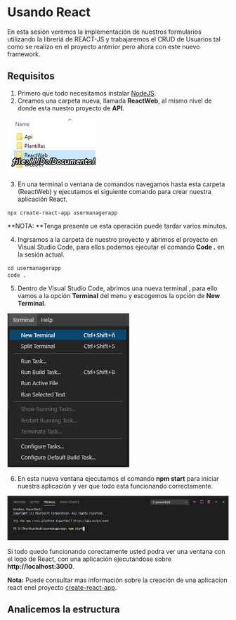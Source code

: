 # Usando React
En esta sesión veremos la implementación de nuestros formularios utilizando la libreriá de REACT-JS y trabajaremos el CRUD de Usuarios tal como se realizo en el proyecto anterior pero ahora con este nuevo framework.

## Requisitos
1. Primero que todo necesitamos instalar [NodeJS](https://nodejs.org/es/).
2. Creamos una carpeta nueva, llamada **ReactWeb**, al mismo nivel de donde esta nuestro proyecto de **API**.

![ReactWeb](https://github.com/Jucer74/WebDev/blob/main/Sesiones/Sesion-07/ReactWeb-01.png)

3. En una terminal o ventana de comandos navegamos hasta esta carpeta (ReactWeb) y ejecutamos el siguiente comando para crear nuestra aplicación React.

```
npx create-react-app usermanagerapp 
```

**NOTA: **Tenga presente ue esta operación puede tardar varios minutos.

4. Ingrsamos a la carpeta de nuestro proyecto y abrimos el proyecto en Visual Studio Code, para ellos podemos ejecutar el comando **Code .** en la sesión actual.

```
cd usermanagerapp
code .
```
5. Dentro de Visual Studio Code, abrimos una nueva terminal , para ello vamos a la opción **Terminal** del menu y escogemos la opción de **New Terminal**.

![ReactWeb](https://github.com/Jucer74/WebDev/blob/main/Sesiones/Sesion-07/ReactWeb-02.png)

6. En esta nueva ventana ejecutamos el comando **npm start** para iniciar nuestra aplicación y ver que todo esta funcionando correctamente.

![ReactWeb](https://github.com/Jucer74/WebDev/blob/main/Sesiones/Sesion-07/ReactWeb-03.png)

Si todo quedo funcionando corectamente usted podra ver una ventana con el logo de React, con una aplicación ejecutandose sobre **http://localhost:3000**.


**Nota:**
Puede consultar mas información sobre la creación de una aplicacion react enel proyecto [create-react-app](https://github.com/facebook/create-react-app).

## Analicemos la estructura
